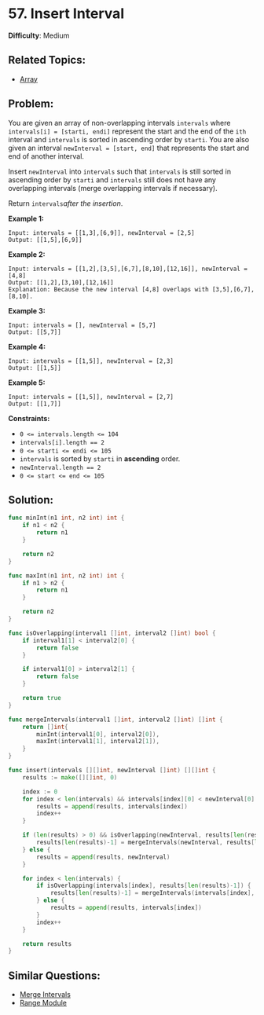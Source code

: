 # 57. Insert Interval

**Difficulty**: Medium

## Related Topics:

- [Array](https://leetcode.com/tag/array/)

## Problem:

You are given an array of non-overlapping intervals `intervals` where `intervals[i] = [starti, endi]` represent the start and the end of the `ith` interval and `intervals` is sorted in ascending order by `starti`. You are also given an interval `newInterval = [start, end]` that represents the start and end of another interval.

Insert `newInterval` into `intervals` such that `intervals` is still sorted in ascending order by `starti` and `intervals` still does not have any overlapping intervals (merge overlapping intervals if necessary).

Return `intervals`*after the insertion*.

**Example 1:**

```
Input: intervals = [[1,3],[6,9]], newInterval = [2,5]
Output: [[1,5],[6,9]]
```

**Example 2:**

```
Input: intervals = [[1,2],[3,5],[6,7],[8,10],[12,16]], newInterval = [4,8]
Output: [[1,2],[3,10],[12,16]]
Explanation: Because the new interval [4,8] overlaps with [3,5],[6,7],[8,10].
```

**Example 3:**

```
Input: intervals = [], newInterval = [5,7]
Output: [[5,7]]
```

**Example 4:**

```
Input: intervals = [[1,5]], newInterval = [2,3]
Output: [[1,5]]
```

**Example 5:**

```
Input: intervals = [[1,5]], newInterval = [2,7]
Output: [[1,7]]
```

**Constraints:**

- `0 <= intervals.length <= 104`
- `intervals[i].length == 2`
- `0 <= starti <= endi <= 105`
- `intervals` is sorted by `starti` in **ascending** order.
- `newInterval.length == 2`
- `0 <= start <= end <= 105`

## Solution:

```go
func minInt(n1 int, n2 int) int {
	if n1 < n2 {
		return n1
	}

	return n2
}

func maxInt(n1 int, n2 int) int {
	if n1 > n2 {
		return n1
	}

	return n2
}

func isOverlapping(interval1 []int, interval2 []int) bool {
	if interval1[1] < interval2[0] {
		return false
	}

	if interval1[0] > interval2[1] {
		return false
	}

	return true
}

func mergeIntervals(interval1 []int, interval2 []int) []int {
	return []int{
		minInt(interval1[0], interval2[0]),
		maxInt(interval1[1], interval2[1]),
	}
}

func insert(intervals [][]int, newInterval []int) [][]int {
	results := make([][]int, 0)

	index := 0
	for index < len(intervals) && intervals[index][0] < newInterval[0] {
		results = append(results, intervals[index])
		index++
	}

	if (len(results) > 0) && isOverlapping(newInterval, results[len(results)-1]) {
		results[len(results)-1] = mergeIntervals(newInterval, results[len(results)-1])
	} else {
		results = append(results, newInterval)
	}

	for index < len(intervals) {
		if isOverlapping(intervals[index], results[len(results)-1]) {
			results[len(results)-1] = mergeIntervals(intervals[index], results[len(results)-1])
		} else {
			results = append(results, intervals[index])
		}
		index++
	}

	return results
}
```

## Similar Questions:

- [Merge Intervals](https://github.com/ju-popov/leetcode.com/tree/main/problems/merge-intervals/)
- [Range Module](https://github.com/ju-popov/leetcode.com/tree/main/problems/range-module/)
